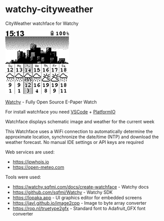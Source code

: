 # watchy-cityweather
CityWeather watchface for Watchy

![screenshot](./screenshot.png)

[Watchy](https://watchy.sqfmi.com) - Fully Open Source E-Paper Watch 

For install watchface you need [VSCode](https://code.visualstudio.com) + [PlatformIO](https://platformio.org)

Watchface displays schematic image and weather for the current week

This Watchface uses a WiFi connection to automatically determine the approximate location, synchronize the date/time (NTP) and download the weather forecast. No manual IDE settings or API keys are required

Web services are used:

- https://ipwhois.io
- https://open-meteo.com

Tools were used:

- https://watchy.sqfmi.com/docs/create-watchface - Watchy docs
- https://github.com/sqfmi/Watchy  - Watchy SDK
- https://lopaka.app - UI graphics editor for embedded screens
- https://javl.github.io/image2cpp - Image to byte array converter
- https://rop.nl/truetype2gfx - Standard font to Adafruit_GFX font converter

